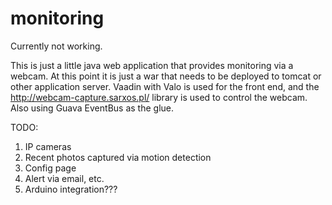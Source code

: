 monitoring
==========

Currently not working.

This is just a little java web application that provides monitoring via a webcam. At this point it is just a war that needs to be deployed to tomcat or other application server. Vaadin with Valo is used for the front end, and the http://webcam-capture.sarxos.pl/ library is used to control the webcam. Also using Guava EventBus as the glue.

TODO:
1. IP cameras
2. Recent photos captured via motion detection
3. Config page
4. Alert via email, etc.
5. Arduino integration???
